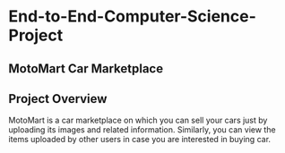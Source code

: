 # End-to-End-Computer-Science-Project

## MotoMart Car Marketplace

## Project Overview
MotoMart is a car marketplace on which you can sell your cars just by uploading its images and related information. Similarly, you can view the items uploaded by other users in case you are interested in buying car.
